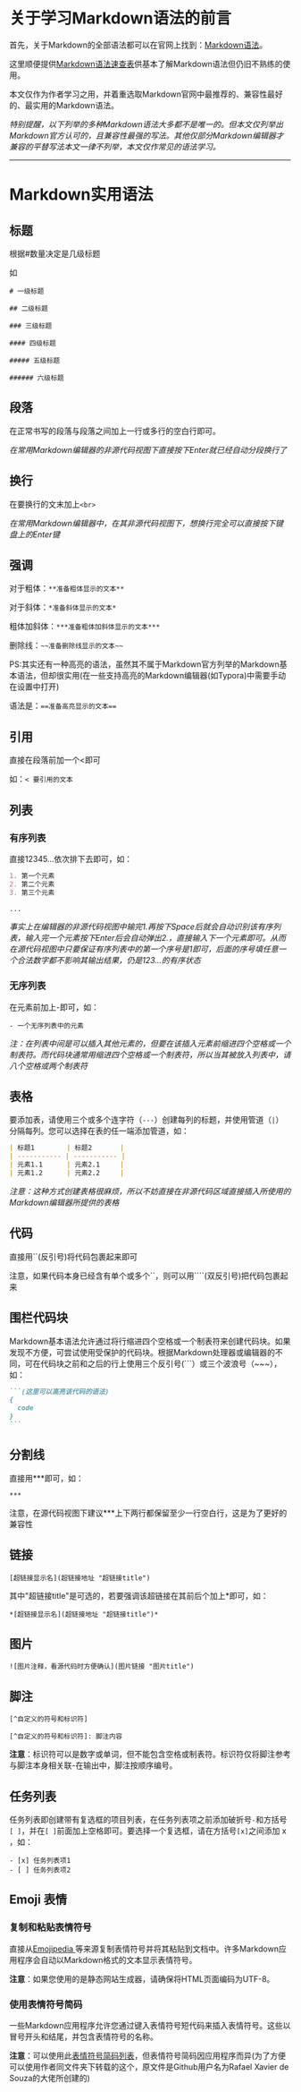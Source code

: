 # 关于学习Markdown语法的前言

首先，关于Markdown的全部语法都可以在官网上找到：[Markdown语法](https://markdown.com.cn/basic-syntax/ "Markdown官网的教程")。

这里顺便提供[Markdown语法速查表](https://markdown.com.cn/cheat-sheet.html "快速检索Markdown的各种语法")供基本了解Markdown语法但仍旧不熟练的使用。

本文仅作为作者学习之用，并着重选取Markdown官网中最推荐的、兼容性最好的、最实用的Markdown语法。

*特别提醒，以下列举的多种Markdown语法大多都不是唯一的。但本文仅列举出Markdown官方认可的，且兼容性最强的写法。其他仅部分Markdown编辑器才兼容的平替写法本文一律不列举，本文仅作常见的语法学习。*

***

# Markdown实用语法

## 标题

根据#数量决定是几级标题

如

`# 一级标题`

`## 二级标题`

`### 三级标题`

`#### 四级标题`

`##### 五级标题`

`###### 六级标题`

## 段落

在正常书写的段落与段落之间加上一行或多行的空白行即可。

*在常用Markdown编辑器的非源代码视图下直接按下Enter就已经自动分段换行了*

## 换行

在要换行的文末加上`<br>`

*在常用Markdown编辑器中，在其非源代码视图下，想换行完全可以直接按下键盘上的Enter键*

## 强调

对于粗体：`**准备粗体显示的文本**`

对于斜体：`*准备斜体显示的文本*`

粗体加斜体：`***准备粗体加斜体显示的文本***`

删除线：`~~准备删除线显示的文本~~`

PS:其实还有一种高亮的语法，虽然其不属于Markdown官方列举的Markdown基本语法，但却很实用(在一些支持高亮的Markdown编辑器(如Typora)中需要手动在设置中打开)

语法是：`==准备高亮显示的文本==`

## 引用

直接在段落前加一个&lt;即可

如：`< 要引用的文本`

## 列表

### 有序列表

直接12345...依次排下去即可，如：

```markdown
1. 第一个元素
2. 第二个元素
3. 第三个元素

...
```

*事实上在编辑器的非源代码视图中输完1.再按下Space后就会自动识别该有序列表，输入完一个元素按下Enter后会自动弹出2.，直接输入下一个元素即可。从而在源代码视图中只要保证有序列表中的第一个序号是1即可，后面的序号填任意一个合法数字都不影响其输出结果，仍是123...的有序状态*

### 无序列表

在元素前加上-即可，如：

`- 一个无序列表中的元素`

*注：在列表中间是可以插入其他元素的，但要在该插入元素前缩进四个空格或一个制表符。而代码块通常用缩进四个空格或一个制表符，所以当其被放入列表中，请八个空格或两个制表符*

## 表格

要添加表，请使用三个或多个连字符（`---`）创建每列的标题，并使用管道（`|`）分隔每列。您可以选择在表的任一端添加管道，如：

```markdown
| 标题1        | 标题2       |
| ----------- | ----------- |
| 元素1.1      | 元素2.1     |
| 元素1.2      | 元素2.2     |
```

*注意：这种方式创建表格很麻烦，所以不妨直接在非源代码区域直接插入所使用的Markdown编辑器所提供的表格*

## 代码

直接用``(反引号)将代码包裹起来即可

注意，如果代码本身已经含有单个或多个\``，则可以用\``\``(双反引号)把代码包裹起来

## 围栏代码块

Markdown基本语法允许通过将行缩进四个空格或一个制表符来创建代码块。如果发现不方便，可尝试使用受保护的代码块。根据Markdown处理器或编辑器的不同，可在代码块之前和之后的行上使用三个反引号(```）或三个波浪号（\~~~），如：

~~~markdown
```(这里可以高亮该代码的语法)
{
  code
}
```
~~~

## 分割线

直接用\***即可，如：

`***`

注意，在源代码视图下建议\***上下两行都保留至少一行空白行，这是为了更好的兼容性

## 链接

`[超链接显示名](超链接地址 "超链接title")`

其中"超链接title"是可选的，若要强调该超链接在其前后个加上*即可，如：

`*[超链接显示名](超链接地址 "超链接title")*`

## 图片

`![图片注释，看源代码时方便确认](图片链接 "图片title")`

## 脚注

`[^自定义的符号和标识符]`

`[^自定义的符号和标识符]: 脚注内容`

**注意**：标识符可以是数字或单词，但不能包含空格或制表符。标识符仅将脚注参考与脚注本身相关联-在输出中，脚注按顺序编号。

## 任务列表

任务列表即创建带有复选框的项目列表，在任务列表项之前添加破折号`-`和方括号`[ ]`，并在`[ ]`前面加上空格即可。要选择一个复选框，请在方括号`[x]`之间添加 x ，如：

```
- [x] 任务列表项1
- [ ] 任务列表项2
```

## Emoji 表情

###  复制和粘贴表情符号

直接从[Emojipedia ](https://emojipedia.org/)等来源复制表情符号并将其粘贴到文档中。许多Markdown应用程序会自动以Markdown格式的文本显示表情符号。

**注意**：如果您使用的是静态网站生成器，请确保将HTML页面编码为UTF-8。

### 使用表情符号简码

一些Markdown应用程序允许您通过键入表情符号短代码来插入表情符号。这些以冒号开头和结尾，并包含表情符号的名称。

**注意**：可以使用此[表情符号简码列表](https://gist.github.com/rxaviers/7360908)，但表情符号简码因应用程序而异(为了方便可以使用作者同文件夹下转载的这个，原文件是Github用户名为Rafael Xavier de Souza的大佬所创建的)